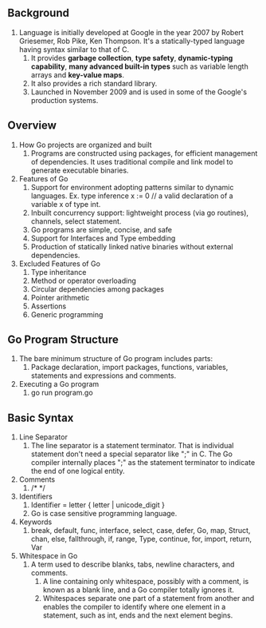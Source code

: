 ## Background

1. Language is initially developed at Google in the year 2007 by Robert Griesemer, Rob Pike, Ken Thompson. It's a statically-typed language having syntax similar to that of C.
   1. It provides **garbage collection**, **type safety**, **dynamic-typing capability**, **many advanced built-in types** such as variable length arrays and **key-value maps**.
   2. It also provides a rich standard library.
   3. Launched in November 2009 and is used in some of the Google's production systems.

## Overview

1. How Go projects are organized and built
   1. Programs are constructed using packages, for efficient management of dependencies. It uses traditional compile and link model to generate executable binaries.
2. Features of Go
   1. Support for environment adopting patterns similar to dynamic languages. Ex. type inference x := 0 // a valid declaration of a variable x of type int.
   2. Inbuilt concurrency support: lightweight process (via go routines), channels, select statement.
   3. Go programs are simple, concise, and safe
   4. Support for Interfaces and Type embedding
   5. Production of statically linked native binaries without external dependencies.
3. Excluded Features of Go
   1. Type inheritance
   2. Method or operator overloading
   3. Circular dependencies among packages
   4. Pointer arithmetic
   5. Assertions
   6. Generic programming

## Go Program Structure

1. The bare minimum structure of Go program includes parts:
   1. Package declaration, import packages, functions, variables, statements and expressions and comments.
2. Executing a Go program
   1. go run program.go

## Basic Syntax

1. Line Separator
   1. The line separator is a statement terminator. That is individual statement don't need a special separator like ";" in C. The Go compiler internally places ";" as the statement terminator to indicate the end of one logical entity.
2. Comments
   1. /\* \*/
3. Identifiers
   1. Identifier = letter { letter | unicode_digit }
   2. Go is case sensitive programming language.
4. Keywords
   1. break, default, func, interface, select, case, defer, Go, map, Struct, chan, else, fallthrough, if, range, Type, continue, for, import, return, Var
5. Whitespace in Go
   1. A term used to describe blanks, tabs, newline characters, and comments.
      1. A line containing only whitespace, possibly with a comment, is known as a blank line, and a Go compiler totally ignores it.
      2. Whitespaces separate one part of a statement from another and enables the compiler to identify where one element in a statement, such as int, ends and the next element begins.
